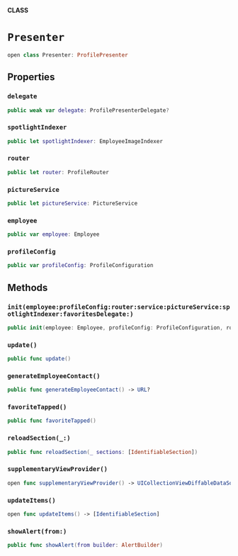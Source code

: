 **CLASS**

# `Presenter`

```swift
open class Presenter: ProfilePresenter
```

## Properties
### `delegate`

```swift
public weak var delegate: ProfilePresenterDelegate?
```

### `spotlightIndexer`

```swift
public let spotlightIndexer: EmployeeImageIndexer
```

### `router`

```swift
public let router: ProfileRouter
```

### `pictureService`

```swift
public let pictureService: PictureService
```

### `employee`

```swift
public var employee: Employee
```

### `profileConfig`

```swift
public var profileConfig: ProfileConfiguration
```

## Methods
### `init(employee:profileConfig:router:service:pictureService:spotlightIndexer:favoritesDelegate:)`

```swift
public init(employee: Employee, profileConfig: ProfileConfiguration, router: ProfileRouter, service: EmployeeDetailsService, pictureService: PictureService, spotlightIndexer: EmployeeImageIndexer, favoritesDelegate: FavouritesDelegate? = nil)
```

### `update()`

```swift
public func update()
```

### `generateEmployeeContact()`

```swift
public func generateEmployeeContact() -> URL?
```

### `favoriteTapped()`

```swift
public func favoriteTapped()
```

### `reloadSection(_:)`

```swift
public func reloadSection(_ sections: [IdentifiableSection])
```

### `supplementaryViewProvider()`

```swift
open func supplementaryViewProvider() -> UICollectionViewDiffableDataSource<IdentifiableSection, IdentifiableItem>.SupplementaryViewProvider?
```

### `updateItems()`

```swift
open func updateItems() -> [IdentifiableSection]
```

### `showAlert(from:)`

```swift
public func showAlert(from builder: AlertBuilder)
```
